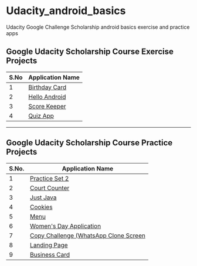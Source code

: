 # Udacity_android_basics
Udacity Google Challenge Scholarship android basics exercise and practice apps


## Google Udacity Scholarship Course Exercise Projects

S.No | Application Name
---------|-------------
1 | [Birthday Card](https://github.com/sabdar18/Udacity_android_basics/tree/master/exercise/BirthdayCard)
2 | [Hello Android](https://github.com/sabdar18/Udacity_android_basics/tree/master/exercise/HelloAndroid)
3 | [Score Keeper](https://github.com/sabdar18/Udacity_android_basics/tree/master/exercise/ScoreKeeper)
4 | [Quiz App](https://github.com/sabdar18/Udacity_android_basics/tree/master/exercise/QuizApp)

---------
## Google Udacity Scholarship Course Practice Projects

S.No. | Application Name
---------------|-----------------
1 | [Practice Set 2](https://github.com/sabdar18/Udacity_android_basics/tree/master/practice/PracticeSet2)
2 | [Court Counter](https://github.com/sabdar18/Udacity_android_basics/tree/master/practice/CourtCounter)
3 | [Just Java](https://github.com/sabdar18/Udacity_android_basics/tree/master/practice/JustJava)
4 | [Cookies](https://github.com/sabdar18/Udacity_android_basics/tree/master/practice/Cookies)
5 | [Menu](https://github.com/sabdar18/Udacity_android_basics/tree/master/practice/Menu)
6 | [Women's Day Application](https://github.com/sabdar18/Udacity_android_basics/tree/master/practice/MyApplication)
7 | [Copy Challenge (WhatsApp Clone Screen ](https://github.com/sabdar18/Udacity_android_basics/tree/master/practice/copychallenge)
8 | [Landing Page ](https://github.com/sabdar18/Udacity_android_basics/tree/master/practice/Landing_Page)
9 | [Business Card](https://github.com/sabdar18/Udacity_android_basics/tree/master/practice/BusinessCard)
  
